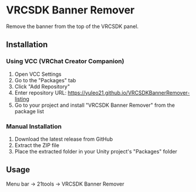 # VRCSDK Banner Remover

Remove the banner from the top of the VRCSDK panel.

## Installation

### Using VCC (VRChat Creator Companion)
1. Open VCC Settings
2. Go to the "Packages" tab
3. Click "Add Repository"
4. Enter repository URL: https://yuleo21.github.io/VRCSDKBannerRemover-listing
5. Go to your project and install "VRCSDK Banner Remover" from the package list

### Manual Installation
1. Download the latest release from GitHub
2. Extract the ZIP file
3. Place the extracted folder in your Unity project's "Packages" folder

## Usage
Menu bar -> 21tools -> VRCSDK Banner Remover
